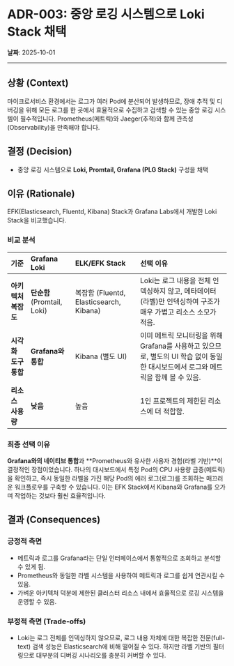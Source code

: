 # ADR-003: 중앙 로깅 시스템으로 Loki Stack 채택

**날짜**: 2025-10-01

---

## 상황 (Context)

마이크로서비스 환경에서는 로그가 여러 Pod에 분산되어 발생하므로, 장애 추적 및 디버깅을 위해 모든 로그를 한 곳에서 효율적으로 수집하고 검색할 수 있는 중앙 로깅 시스템이 필수적입니다. Prometheus(메트릭)와 Jaeger(추적)와 함께 관측성(Observability)을 만족해야 합니다.

## 결정 (Decision)

- 중앙 로깅 시스템으로 **Loki, Promtail, Grafana (PLG Stack)** 구성을 채택

## 이유 (Rationale)

EFK(Elasticsearch, Fluentd, Kibana) Stack과 Grafana Labs에서 개발한 Loki Stack을 비교했습니다.

### 비교 분석

| 기준 | Grafana Loki | ELK/EFK Stack | 선택 이유 |
|:---|:---|:---|:---|
| **아키텍처 복잡도** | **단순함** (Promtail, Loki) | 복잡함 (Fluentd, Elasticsearch, Kibana) | Loki는 로그 내용을 전체 인덱싱하지 않고, 메타데이터(라벨)만 인덱싱하여 구조가 매우 가볍고 리소스 소모가 적음. |
| **시각화 도구 통합** | **Grafana와 통합** | Kibana (별도 UI) | 이미 메트릭 모니터링을 위해 Grafana를 사용하고 있으므로, 별도의 UI 학습 없이 동일한 대시보드에서 로그와 메트릭을 함께 볼 수 있음. |
| **리소스 사용량** | **낮음** | 높음 | 1인 프로젝트의 제한된 리소스에 더 적합함. |

### 최종 선택 이유

**Grafana와의 네이티브 통합**과 **Prometheus와 유사한 사용자 경험(라벨 기반)**이 결정적인 장점이었습니다. 하나의 대시보드에서 특정 Pod의 CPU 사용량 급증(메트릭)을 확인하고, 즉시 동일한 라벨을 가진 해당 Pod의 에러 로그(로그)를 조회하는 매끄러운 워크플로우를 구축할 수 있습니다. 이는 EFK Stack에서 Kibana와 Grafana를 오가며 작업하는 것보다 훨씬 효율적입니다.

## 결과 (Consequences)

### 긍정적 측면
-   메트릭과 로그를 Grafana라는 단일 인터페이스에서 통합적으로 조회하고 분석할 수 있게 됨.
-   Prometheus와 동일한 라벨 시스템을 사용하여 메트릭과 로그를 쉽게 연관시킬 수 있음.
-   가벼운 아키텍처 덕분에 제한된 클러스터 리소스 내에서 효율적으로 로깅 시스템을 운영할 수 있음.

### 부정적 측면 (Trade-offs)
-   Loki는 로그 전체를 인덱싱하지 않으므로, 로그 내용 자체에 대한 복잡한 전문(full-text) 검색 성능은 Elasticsearch에 비해 떨어질 수 있다. 하지만 라벨 기반의 필터링으로 대부분의 디버깅 시나리오를 충분히 커버할 수 있다.